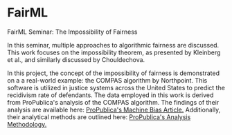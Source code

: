 # FairML
FairML Seminar: The Impossibility of Fairness 

In this seminar,  multiple approaches to algorithmic fairness are discussed. This work focuses on the impossibility theorem, as presented by Kleinberg et al., and similarly discussed by Chouldechova.

In this project, the concept of the impossibility of fairness is demonstrated on a a real-world example: the COMPAS algorithm by Northpoint. This software is utilized in justice systems across the United States to predict the recidivism rate of defendants. The data employed in this work is derived from ProPublica's analysis of the COMPAS algorithm. The findings of their analysis are available here: [ProPublica's Machine Bias Article.](https://www.propublica.org/article/machine-bias-risk-assessments-in-criminal-sentencing) Additionally, their analytical methods are outlined here: [ProPublica's Analysis Methodology.](https://www.propublica.org/article/how-we-analyzed-the-compas-recidivism-algorithm.)

